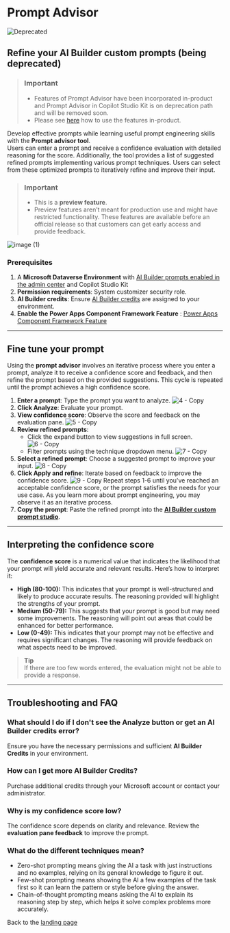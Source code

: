 # Prompt Advisor
![Deprecated](https://img.shields.io/badge/status-deprecated-red.svg)

## Refine your AI Builder custom prompts (being deprecated)

> ### Important  
> - Features of Prompt Advisor have been incorporated in-product and Prompt Advisor in Copilot Studio Kit is on deprecation path and will be removed soon.
> - Please see [here](https://learn.microsoft.com/en-us/ai-builder/draft-with-copilot) how to use the features in-product.

Develop effective prompts while learning useful prompt engineering skills with the **Prompt advisor tool**.  
Users can enter a prompt and receive a confidence evaluation with detailed reasoning for the score. Additionally, the tool provides a list of suggested refined prompts implementing various prompt techniques. Users can select from these optimized prompts to iteratively refine and improve their input.

> ### Important  
> - This is a **preview feature**.  
> - Preview features aren’t meant for production use and might have restricted functionality. These features are available before an official release so that customers can get early access and provide feedback.

![image (1)](https://github.com/user-attachments/assets/5c0efa74-f97f-402a-8e1c-cb8242a810e2)

### Prerequisites

1. A **Microsoft Dataverse Environment** with [AI Builder prompts enabled in the admin center](https://learn.microsoft.com/ai-builder/administer#enable-or-disable-ai-builder-preview-features) and Copilot Studio Kit
1. **Permission requirements**: System customizer security role.
1. **AI Builder credits**: Ensure [AI Builder credits](https://learn.microsoft.com/ai-builder/credit-management) are assigned to your environment.
2. **Enable the Power Apps Component Framework Feature** : [Power Apps Component Framework Feature](https://learn.microsoft.com/power-apps/developer/component-framework/component-framework-for-canvas-apps#enable-the-power-apps-component-framework-feature)

---

## Fine tune your prompt

Using the **prompt advisor** involves an iterative process where you enter a prompt, analyze it to receive a 
confidence score and feedback, and then refine the prompt based on the provided suggestions. This 
cycle is repeated until the prompt achieves a high confidence score. 

1. **Enter a prompt**: Type the prompt you want to analyze.
![4 - Copy](https://github.com/user-attachments/assets/d0fb1e2f-4923-41ca-8967-7d7108e1b2d6)
1. **Click Analyze**: Evaluate your prompt.  
1. **View confidence score**: Observe the score and feedback on the evaluation pane.
![5 - Copy](https://github.com/user-attachments/assets/ef14f920-d1ab-4f0f-a73c-90ba08202b19)
1. **Review refined prompts**:  
   - Click the expand button to view suggestions in full screen.
![6 - Copy](https://github.com/user-attachments/assets/edeb0fd6-8e9e-4b79-bc85-4e428fbb2fcc)
   - Filter prompts using the technique dropdown menu.
![7 - Copy](https://github.com/user-attachments/assets/909ea9a7-e41a-42f1-b7a1-bb697ef3a7da)
1. **Select a refined prompt**: Choose a suggested prompt to improve your input.
![8 - Copy](https://github.com/user-attachments/assets/6d219336-5686-4658-9eff-86a053f78fb4)
1. **Click Apply and refine**: Iterate based on feedback to improve the confidence score.
![9 - Copy](https://github.com/user-attachments/assets/05939dfe-0719-44b3-877c-327cfaa83bda)
Repeat steps 1-6 until you've reached an acceptable confidence score, or the prompt satisfies the 
needs for your use case. As you learn more about prompt engineering, you may observe it as an 
iterative process.
1. **Copy the prompt**: Paste the refined prompt into the [**AI Builder custom prompt studio**](https://learn.microsoft.com/ai-builder/create-a-custom-prompt).

---

## Interpreting the confidence score

The **confidence score** is a numerical value that indicates the likelihood that your prompt will yield 
accurate and relevant results. Here’s how to interpret it:

- **High (80-100):** This indicates that your prompt is well-structured and likely to produce accurate 
results. The reasoning provided will highlight the strengths of your prompt.  
- **Medium (50-79):** This suggests that your prompt is good but may need some improvements. The 
reasoning will point out areas that could be enhanced for better performance.  
- **Low (0-49):** This indicates that your prompt may not be effective and requires significant changes. 
The reasoning will provide feedback on what aspects need to be improved.

> **Tip**  
> If there are too few words entered, the evaluation might not be able to provide a response.

---

## Troubleshooting and FAQ

### What should I do if I don't see the Analyze button or get an AI Builder credits error?  

Ensure you have the necessary permissions and sufficient **AI Builder Credits** in your environment.

### How can I get more AI Builder Credits?  

Purchase additional credits through your Microsoft account or contact your administrator.

### Why is my confidence score low?  

The confidence score depends on clarity and relevance. Review the **evaluation pane feedback** to improve the prompt.

### What do the different techniques mean?

- Zero-shot prompting means giving the AI a task with just instructions and no examples, relying on its general knowledge to figure it out.
- Few-shot prompting means showing the AI a few examples of the task first so it can learn the pattern or style before giving the answer.
- Chain-of-thought prompting means asking the AI to explain its reasoning step by step, which helps it solve complex problems more accurately.

Back to the [landing page](./README.md#power-cat-copilot-studio-kit)
